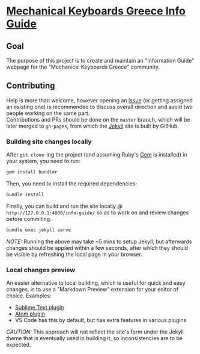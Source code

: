 # [Mechanical Keyboards Greece Info Guide](https://mechanicalkeyboardsgreece.github.io/info-guide/)

## Goal

The purpose of this project is to create and maintain an "Information Guide" webpage for the "Mechanical Keyboards Greece" community.

## Contributing

Help is more than welcome, however opening an [issue](https://github.com/MechanicalKeyboardsGreece/info-guide/issues?q=is%3Aissue+is%3Aopen+sort%3Aupdated-desc) (or getting assigned an existing one) is recommended to discuss overall direction and avoid two people working on the same part.  
Contributions and PRs should be done on the `master` branch, which will be later merged to `gh-pages`, from which the [Jekyll](https://jekyllrb.com/docs/home/) site is built by GitHub.

### Building site changes locally

After `git clone`-ing the project (and assuming Ruby's [Gem](https://rubygems.org/pages/download) is installed) in your system, you need to run:

```bash
gem install bundler
```

Then, you need to install the required dependencies:

```bash
bundle install
```

Finally, you can build and run the site locally @ `http://127.0.0.1:4000/info-guide/` so as to work on and review changes before commiting.

```bash
bundle exec jekyll serve
```

_NOTE:_ Running the above may take ~5 mins to setup Jekyll, but afterwards changes should be applied within a few seconds, after which they should be visible by refreshing the local page in your browser.

### Local changes preview

An easier alternative to local building, which is useful for quick and easy changes, is to use a "Markdown Preview" extension for your editor of choice. Examples:

- [Sublime Text plugin](https://packagecontrol.io/packages/MarkdownLivePreview)
- [Atom plugin](https://github.com/atom/markdown-preview)
- VS Code has this by default, but has extra features in various plugins

_CAUTION:_ This approach will not reflect the site's form under the Jekyll theme that is eventually used in building it, so inconsistencies are to be expected.